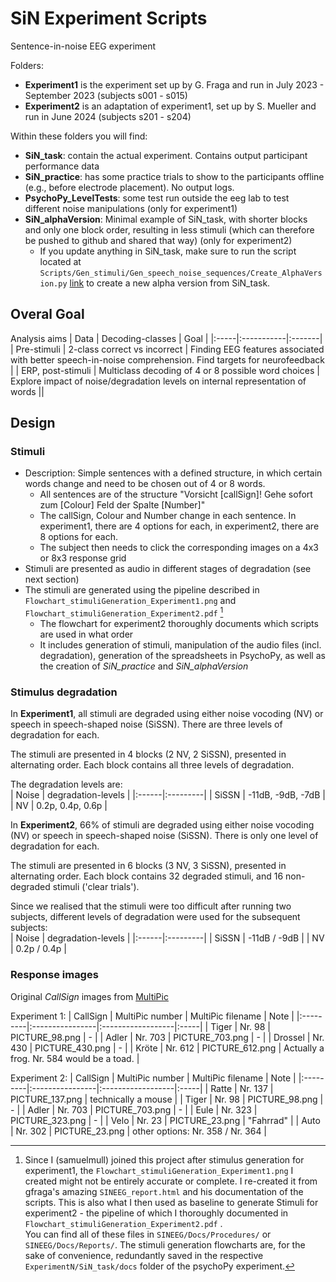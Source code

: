 # SiN Experiment Scripts
Sentence-in-noise EEG experiment 

Folders: 
- **Experiment1** is the experiment set up by G. Fraga and run in July 2023 - September 2023 (subjects s001 - s015)
- **Experiment2** is an adaptation of experiment1, set up by S. Mueller and run in June 2024 (subjects s201 - s204)

Within these folders you will find:
- **SiN_task**: contain the actual experiment. Contains output participant performance data
- **SiN_practice**: has some practice trials to show to the participants offline (e.g., before electrode placement). No output logs.
- **PsychoPy_LevelTests**: some test run outside the eeg lab to test different noise manipulations (only for experiment1)
- **SiN_alphaVersion**: Minimal example of SiN_task, with shorter blocks and only one block order, resulting in less stimuli (which can therefore be pushed to github and shared that way) (only for experiment2)
    - If you update anything in SiN_task, make sure to run the script located at `Scripts/Gen_stimuli/Gen_speech_noise_sequences/Create_AlphaVersion.py` [link](https://github.com/Neuroling/SPINCO_SINEEG/blob/main/Gen_stimuli/Gen_speech_noise_sequences/Create_AlphaVersion.py) to create a new alpha version from SiN_task.

## Overal Goal

Analysis aims
| Data | Decoding-classes | Goal | 
|:-----|:-----------|:-------|
| Pre-stimuli | 2-class correct vs incorrect  | Finding EEG features associated with better speech-in-noise comprehension. Find targets for neurofeedback | 
| ERP, post-stimuli | Multiclass decoding of 4 or 8 possible word choices  | Explore impact of noise/degradation levels on internal representation of words  ||

## Design

### Stimuli 

- Description: Simple sentences with a defined structure, in which certain words change and need to be chosen out of 4 or 8 words.
    - All sentences are of the structure "Vorsicht [callSign]! Gehe sofort zum [Colour] Feld der Spalte [Number]"
    - The callSign, Colour and Number change in each sentence. In experiment1, there are 4 options for each, in experiment2, there are 8 options for each.
    - The subject then needs to click the corresponding images on a 4x3 or 8x3 response grid
- Stimuli are presented as audio in different stages of degradation (see next section)
- The stimuli are generated using the pipeline described in `Flowchart_stimuliGeneration_Experiment1.png` and `Flowchart_stimuliGeneration_Experiment2.pdf` [^1]
    - The flowchart for experiment2 thoroughly documents which scripts are used in what order
    - It includes generation of stimuli, manipulation of the audio files (incl. degradation), generation of the spreadsheets in PsychoPy, as well as the creation of *SiN_practice* and *SiN_alphaVersion*
    
[^1]: Since I (samuelmull) joined this project after stimulus generation for experiment1, the `Flowchart_stimuliGeneration_Experiment1.png` I created might not be entirely accurate or complete. I re-created it from gfraga's amazing `SINEEG_report.html` and his documentation of the scripts. This is also what I then used as baseline to generate Stimuli for experiment2 - the pipeline of which I thoroughly documented in `Flowchart_stimuliGeneration_Experiment2.pdf` .  
You can find all of these files in `SINEEG/Docs/Procedures/` or `SINEEG/Docs/Reports/`. The stimuli generation flowcharts are, for the sake of convenience, redundantly saved in the respective `ExperimentN/SiN_task/docs` folder of the psychoPy experiment.    
    
### Stimulus degradation

In **Experiment1**, all stimuli are degraded using either noise vocoding (NV) or speech in speech-shaped noise (SiSSN). There are three levels of degradation for each.    

The stimuli are presented in 4 blocks (2 NV, 2 SiSSN), presented in alternating order. Each block contains all three levels of degradation.  

The degradation levels are:  
| Noise | degradation-levels |
|:------|:---------|
| SiSSN | -11dB, -9dB, -7dB |
| NV | 0.2p, 0.4p, 0.6p |

In **Experiment2**, 66% of stimuli are degraded using either noise vocoding (NV) or speech in speech-shaped noise (SiSSN). There is only one level of degradation for each.  

The stimuli are presented in 6 blocks (3 NV, 3 SiSSN), presented in alternating order. Each block contains 32 degraded stimuli, and 16 non-degraded stimuli ('clear trials').  

Since we realised that the stimuli were too difficult after running two subjects, different levels of degradation were used for the subsequent subjects:  
| Noise | degradation-levels |
|:------|:---------|
| SiSSN | -11dB / -9dB |
| NV | 0.2p / 0.4p |

### Response images

Original *CallSign* images from [MultiPic](https://doi.org/10.1080/17470218.2017.1310261) 

Experiment 1:
| CallSign | MultiPic number | MultiPic filename | Note |
|:---------|:----------------|:------------------|:-----|
| Tiger | Nr. 98 | PICTURE_98.png | - |
| Adler | Nr. 703 | PICTURE_703.png | - |
| Drossel | Nr. 430 | PICTURE_430.png | - |
| Kröte | Nr. 612 | PICTURE_612.png | Actually a frog. Nr. 584 would be a toad. |

Experiment 2:
| CallSign | MultiPic number | MultiPic filename | Note |
|:---------|:----------------|:------------------|:-----|
| Ratte | Nr. 137 | PICTURE_137.png | technically a mouse |
| Tiger | Nr. 98 | PICTURE_98.png | - |
| Adler | Nr. 703 | PICTURE_703.png | - |
| Eule | Nr. 323 | PICTURE_323.png | - |
| Velo | Nr. 23 | PICTURE_23.png | "Fahrrad" |
| Auto | Nr. 302 | PICTURE_23.png | other options: Nr. 358 / Nr. 364 |
